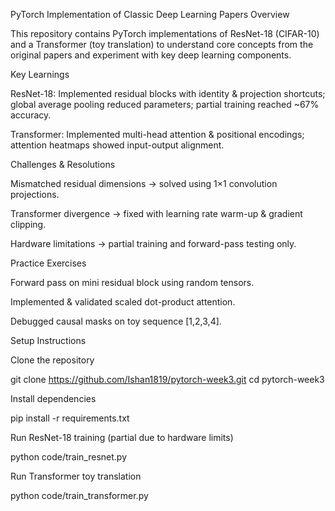PyTorch Implementation of Classic Deep Learning Papers
Overview

This repository contains PyTorch implementations of ResNet-18 (CIFAR-10) and a Transformer (toy translation) to understand core concepts from the original papers and experiment with key deep learning components.

Key Learnings

ResNet-18: Implemented residual blocks with identity & projection shortcuts; global average pooling reduced parameters; partial training reached ~67% accuracy.

Transformer: Implemented multi-head attention & positional encodings; attention heatmaps showed input-output alignment.

Challenges & Resolutions

Mismatched residual dimensions → solved using 1×1 convolution projections.

Transformer divergence → fixed with learning rate warm-up & gradient clipping.

Hardware limitations → partial training and forward-pass testing only.

Practice Exercises

Forward pass on mini residual block using random tensors.

Implemented & validated scaled dot-product attention.

Debugged causal masks on toy sequence [1,2,3,4].


Setup Instructions

Clone the repository

git clone https://github.com/Ishan1819/pytorch-week3.git
cd pytorch-week3


Install dependencies

pip install -r requirements.txt


Run ResNet-18 training (partial due to hardware limits)

python code/train_resnet.py


Run Transformer toy translation

python code/train_transformer.py
